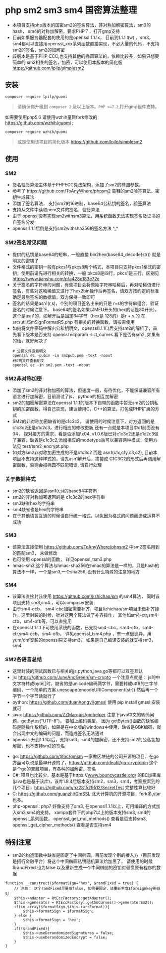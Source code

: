 # php sm2 sm3 sm4 国密算法整理
* 本项目支持php版本的国密sm2的签名算法，非对称加解密算法，sm3的hash，  sm4的对称加解密，要求PHP７，打开gmp支持
* 目前如果服务器配套的使用的是openssl 1.1.1x， 目前到1.1.1.l(w) ，sm3，sm4都可以直接用openssl_xxx系列函数直接实现，不必大量的代码，不支持sm2的签名，sm2的加解密
* 该版本是基于PHP-ECC,也支持其他的椭圆算法的，依赖比较多，如果只想要简单的 sm2相关的签名，加密，可以使用本版本的简化版 https://github.com/lpilp/simplesm2
 
## 安装

```
composer require lpilp/guomi
```
> 请确保你升级到 `composer 2` 及以上版本。`PHP >=7.2`,打开gmp组件支持。

如需要使用php5.6 请使用wzhih童鞋fork修改的 https://github.com/wzhih/guomi ;
```
composer require wzhih/guomi
```
> 或是使用该项目的简化版本 https://github.com/lpilp/simplesm2

## 使用

### SM2
* 签名验签算法主体基于PHPECC算法架构，添加了sm2的椭圆参数，
* 参考了 https://github.com/ToAnyWhere/phpsm2 童鞋的sm2验签算法，密钥生成算法
* 添加了签名算法， 支持sm2的16进制，base64公私钥的签名，验签算法
* 支持从文件中读取pem文件的签名，验签算法
* 由于 openssl没有实现sm2withsm3算法，用系统函数无法实现签名及证书的自签名分发
* openssl1.1.1后倒是支持sm2withsha256的签名方法 ^_^

### SM2签名常见问题
  * 提供的私钥是base64的短串，一般直接 bin2hex(base64_decode(str)) 就是明文的密钥了
  * 文件格式的密钥一般有pkcs1与pkcs8两个格式，本项目只支持pkcs1格式的密钥，使用前请先进行相关的转换，一般 pkcs8是四行，pkcs1是三行，区别见 https://www.jianshu.com/p/a428e183e72e
  * 关于签名的字符串的问题，有些项目会将原始字符串哈稀后，再对哈稀值进行签名，有些对这哈稀值又进行了hex2bin操作后再签名，请双方按约定的标准确定最后签名的数据值，双方保持一致即可
  * 签名的结果是asn1(r,s)，个别的项目签名出来的只是 r+s的字符串组合，验证签名的时候注意下。 base64的签名如果以MEU开头的(hex的话是30开头)，这个是asn1的，如解开后是固定64字节（hex是 128的）是r + s 的  在src/util/SmSignFormatRS.php 有相关的转换函数，请按需使用
  * 如何将文件密码中解出公私钥明文，openssl1.1.1(.)后支持sm2的解析了，首先看下版本是否支持 openssl ecparam  -list_curves   看下是否有sm2, 如果有的话，就好解决了
    ```
    # 公钥文件查看明文
    openssl ec -pubin -in sm2pub.pem -text -noout
    #私钥文件查看明文
    openssl ec -in sm2.pem -text -noout
    ```
### SM2非对称加密
* 添加了sm2的非对称加密的算法，但速度一般，有待优化，不能保证兼容所有语言进行加解密，目前测试了js， python的相互加解密
* sm2的加密解密算法在openssl 1.1.1的版本下自带的函数中暂无sm2的公钥私钥的加密函数，得自己实现，建议使用C，C++的算法，打包成PHP扩展的方式
* SM2的非对称加密缺省的是c1c3c2， 请使用的时候注意下，对方返回的是c1c3c2还是c1c2c3，进行相应的修改更新,还有一点就是本项目中c1前面没有04， 视对接方的需求，看是否添加\x04, v1.0.6版已对c1c3c2还是c1c2c3做了兼容，缺省是c1c3c2,添加相应的modetype后可以兼容两种模式，使用方法见  test/tsm2_encrypt.php
* 如对方sm2非对称加密生成的不是c1c3c2 而是 asn1(c1x,c1y,c3,c2), 目前本项目不支持这种样式的，请先asn1解开后，拼接成 C1C3C2的形式后再调用解密函数，否则会报椭圆不匹配错误, 请自行处理
### 关于数据格式
* sm2的缺省返回是asn1(r,s)的base64字符串
* sm2的非对称加密返回的是 c1c3c2的hex字符串
* sm3缺省hex的字符串
* sm4缺省也是hex的字符串
* 在于其他语言互通的时候请自行统一格式，以免因为格式的问题而造成运算不成功
### SM3
* 该算法直接使用 https://github.com/ToAnyWhere/phpsm2 中sm2签名用到的匹配sm3， 未做修改
* 也可使用 openssl的函数， 详见openssl_tsm3.php
* hmac-sm3,这个算法与hmac-sha256在hmac的算法是一样的，只是hash的算法不一样，一个是sm3,一个sha256, 没有什么特殊的注意的地方 
### SM4
* 该算法直接封装使用 https://github.com/lizhichao/sm  的sm4算法， 同时该项目支持 sm3,sm4 ，可以composer安装
* 由于sm4-ecb， sm4-cbc加密需要补齐，项目lizhichao/sm项目未做补齐操作，这里封装的时候，针对这两个算法做了补齐操作， 其他如sm4-ctr,sm4-cfb，sm4-ofb等，可以直接用
* 在openssl 1.1.1下可使用系统的函数，已支持sm4-cbc，sm4-cfb，sm4-ctr,sm4-ecb，sm4-ofb，  详见openssl_tsm4.php ，有一点很诡异，用yum/dnf安装的openssl只支持sm3， 如果是自己编译安装的就支持sm3，sm4

### SM2各语言总结
* 这里封装的测试函数已与相关的js,python,java,go等都可以互签互认
* js: https://github.com/JuneAndGreen/sm-crypto 一个注意点就是： js的中文字符转成byte[]时，缺省的是unicode编码两字节，需要转成utf8的三字节编码，一个简单的方案 unescape(encodeURIComponent(str)) 然后再一个字节一个字节读就行了
* python: https://github.com/duanhongyi/gmssl  使用 pip install gmssl 安装就可
* java: https://github.com/ZZMarquis/gmhelper 注意下java中文的转码问题，getBytes("UTF-8")， 要加上编码类型， 因为 getBytes()函数的缺省编码是随操作系统的，如果是在中文版的windows中使用，缺省是GBK编码，就会出现中文的编码的问题，而造成签名无法通过
* openssl: 升到1.1.1以后，支持sm3，sm4的加解密，还不支持sm2的公私钥加解密，也不支持sm2的签名
+ go: https://github.com/tjfoc/gmsm 一家做区块链的公司开源的项目，在go方面可以说是最早开源的了，https://github.com/deatil/go-cryptobin 这个是个go的宝藏项目，有各种的加解密，签名
+ C#: 项目也比较少，基本是基于https://www.bouncycastle.org/ 的BC加密库(java也是基于该库)，该库1.8.4后版本支持sm2，sm3，sm4，考察搜索到的几个项目，https://github.com/hz281529512/SecretTest 完整性算比较好
+ C: https://github.com/guanzhi/GmSSL 北大计算机的开源项目，fork多,star也多。
+ php-openssl:  php7 好像支持了sm3, 在openssl1.1.1以上，可用编译的方式加入sm3,sm4的支持。 xampp套件下的php7以上的版本支持sm3, sm4的openssl_系列函数， openssl_get_md_methods() 查看是否支持sm3, openssl_get_cipher_methods() 查看是否支持sm4


## 特别注意
  * sm2的构造函数中缺省是固定了中间椭圆，目前发现个别的接入方（目前发现是招行金融平台）将这个中间椭圆私钥随机算法给加黑了， 请使用的时候 $randFixed 设为false 以及重新生成一个中间椭圆的密钥对替换原有程序的数据
```
function __construct($formatSign='hex', $randFixed = true) {
    // 注意： 这个randFixed尽量取false, 如需要固定，请重新生成$foreignkey密码对
    $this->adapter = RtEccFactory::getAdapter();
    $this->generator = RtEccFactory::getSmCurves()->generatorSm2();
    if(in_array($formatSign,$this->arrFormat)){
        $this->formatSign = $formatSign;
    } else {
        $this->formatSign = 'hex';
    }
    if(!$randFixed){
        $this->useDerandomizedSignatures = false;
        $this->useDerandomizedEncrypt = false;
    }
}
```


